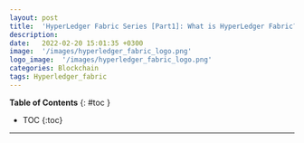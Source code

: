 ```yaml
---
layout: post
title:  'HyperLedger Fabric Series [Part1]: What is HyperLedger Fabric?'
description: 
date:   2022-02-20 15:01:35 +0300
image:  '/images/hyperledger_fabric_logo.png'
logo_image:  '/images/hyperledger_fabric_logo.png'
categories: Blockchain
tags: Hyperledger_fabric
---
```


**Table of Contents**
{: #toc }
*  TOC
{:toc}

---
